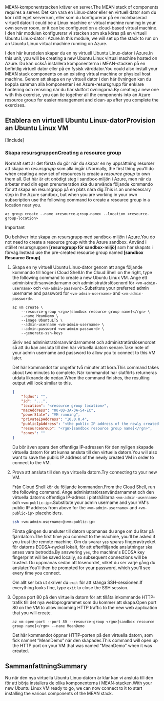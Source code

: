 <span data-ttu-id="d160c-101">MEAN-komponentstacken kräver en server.</span><span class="sxs-lookup"><span data-stu-id="d160c-101">The MEAN stack of components requires a server.</span></span> <span data-ttu-id="d160c-102">Det kan vara en Linux-dator eller en virtuell dator som du kör i ditt eget serverrum, eller som du konfigurerar på en molnbaserad virtuell dator.</span><span class="sxs-lookup"><span data-stu-id="d160c-102">It could be a Linux machine or virtual machine running in your own server room, or it can be configured on a cloud-based virtual machine.</span></span> <span data-ttu-id="d160c-103">I den här modulen konfigurerar vi stacken som ska köras på en virtuell Ubuntu Linux-dator i Azure.</span><span class="sxs-lookup"><span data-stu-id="d160c-103">In this module, we will set up the stack to run on an Ubuntu Linux virtual machine running on Azure.</span></span>

<span data-ttu-id="d160c-104">I den här kursdelen skapar du en ny virtuell Ubuntu Linux-dator i Azure.</span><span class="sxs-lookup"><span data-stu-id="d160c-104">In this unit, you will be creating a new Ubuntu Linux virtual machine hosted on Azure.</span></span> <span data-ttu-id="d160c-105">Du kan också installera komponenterna i MEAN-stacken på en befintlig virtuell dator eller på en fysisk värddator.</span><span class="sxs-lookup"><span data-stu-id="d160c-105">You could also install your MEAN stack components on an existing virtual machine or physical host machine.</span></span> <span data-ttu-id="d160c-106">Genom att skapa en ny virtuell dator i den här övningen kan du koppla samman alla komponenter i en Azure-resursgrupp för enklare hantering och rensning när du har slutfört övningarna.</span><span class="sxs-lookup"><span data-stu-id="d160c-106">By creating a new one with this exercise, you can tie together all the components into an Azure resource group for easier management and clean-up after you complete the exercises.</span></span>

## <a name="provision-an-ubuntu-linux-vm"></a><span data-ttu-id="d160c-107">Etablera en virtuell Ubuntu Linux-dator</span><span class="sxs-lookup"><span data-stu-id="d160c-107">Provision an Ubuntu Linux VM</span></span>

[!include[](../../../includes/azure-sandbox-activate.md)]

### <a name="creating-a-resource-group"></a><span data-ttu-id="d160c-108">Skapa resursgruppen</span><span class="sxs-lookup"><span data-stu-id="d160c-108">Creating a resource group</span></span>

<span data-ttu-id="d160c-109">Normalt sett är det första du gör när du skapar en ny uppsättning resurser att skapa en _resursgrupp_ som alla ingår i.</span><span class="sxs-lookup"><span data-stu-id="d160c-109">Normally, the first thing you'll do when creating a new set of resources is create a _resource group_ to own them all.</span></span> <span data-ttu-id="d160c-110">Det här är ett onödigt steg i sandbox-miljön i Azure, men när du arbetar med din egen prenumeration ska du använda följande kommando för att skapa en resursgrupp på en plats nära dig.</span><span class="sxs-lookup"><span data-stu-id="d160c-110">This is an unnecessary step in the Azure sandbox, but when you are working in your own subscription use the following command to create a resource group in a location near you.</span></span>

```azurecli
az group create --name <resource-group-name> --location <resource-group-location>
```

> [!IMPORTANT]
> <span data-ttu-id="d160c-111">Du behöver inte skapa en resursgrupp med sandbox-miljön i Azure.</span><span class="sxs-lookup"><span data-stu-id="d160c-111">You do not need to create a resource group with the Azure sandbox.</span></span> <span data-ttu-id="d160c-112">Använd i stället resursgruppen **<rgn>[resursgrupp för sandbox-miljö]</rgn>** som har skapats i förväg.</span><span class="sxs-lookup"><span data-stu-id="d160c-112">Instead use the pre-created resource group named **<rgn>[sandbox Resource Group]</rgn>**.</span></span>

1. <span data-ttu-id="d160c-113">Skapa en ny virtuell Ubuntu Linux-dator genom att ange följande kommando till höger i Cloud Shell.</span><span class="sxs-lookup"><span data-stu-id="d160c-113">In the Cloud Shell on the right, type the following command to create a new Ubuntu Linux VM.</span></span> <span data-ttu-id="d160c-114">Ange ett administratörsanvändarnamn och administratörslösenord för `<vm-admin-username>` och `<vm-admin-password>`.</span><span class="sxs-lookup"><span data-stu-id="d160c-114">Substitute your preferred admin username and password for `<vm-admin-username>` and `<vm-admin-password>`.</span></span>

    ```azurecli
    az vm create \
        --resource-group <rgn>[sandbox resource group name]</rgn> \
        --name MeanDemo \
        --image UbuntuLTS \
        --admin-username <vm-admin-username> \
        --admin-password <vm-admin-password> \
        --generate-ssh-keys
    ```

    <span data-ttu-id="d160c-115">Skriv ned administratörsanvändarnamnet och administratörslösenordet så att du kan ansluta till den här virtuella datorn senare.</span><span class="sxs-lookup"><span data-stu-id="d160c-115">Take note of your admin username and password to allow you to connect to this VM later.</span></span>

    <span data-ttu-id="d160c-116">Det här kommandot tar ungefär två minuter att köra.</span><span class="sxs-lookup"><span data-stu-id="d160c-116">This command takes about two minutes to complete.</span></span> <span data-ttu-id="d160c-117">När kommandot har slutförts returneras utdata liknande de nedan.</span><span class="sxs-lookup"><span data-stu-id="d160c-117">When the command finishes, the resulting output will look similar to this.</span></span>

    ```json
    {
        "fqdns": "",
        "id": "...",
        "location": "<resource group location>",
        "macAddress": "00-0D-3A-3A-54-EC",
        "powerState": "VM running",
        "privateIpAddress": "10.0.0.4",
        "publicIpAddress": "<the public IP address of the newly created machine>",
        "resourceGroup": "<rgn>[sandbox resource group name]</rgn>",
        "zones": ""
    }
    ```

    <span data-ttu-id="d160c-118">Du bör även spara den offentliga IP-adressen för den nyligen skapade virtuella datorn för att kunna ansluta till den virtuella datorn.</span><span class="sxs-lookup"><span data-stu-id="d160c-118">You will also want to save the public IP address of the newly created VM in order to connect to the VM.</span></span>

1. <span data-ttu-id="d160c-119">Prova att ansluta till den nya virtuella datorn.</span><span class="sxs-lookup"><span data-stu-id="d160c-119">Try connecting to your new VM.</span></span>

    <span data-ttu-id="d160c-120">Från Cloud Shell kör du följande kommandon.</span><span class="sxs-lookup"><span data-stu-id="d160c-120">From the Cloud Shell, run the following command.</span></span> <span data-ttu-id="d160c-121">Ange administratörsanvändarnamnet och den virtuella datorns offentliga IP-adress i platshållarna `<vm-admin-username>` och `<vm-public-ip>`.</span><span class="sxs-lookup"><span data-stu-id="d160c-121">Substitute your admin username and your VM's public IP address from above for the `<vm-admin-username>` and `<vm-public-ip>` placeholders.</span></span>

    ```bash
    ssh <vm-admin-username>@<vm-public-ip>
    ```

    <span data-ttu-id="d160c-122">Första gången du ansluter till datorn uppmanas du ange om du litar på fjärrdatorn.</span><span class="sxs-lookup"><span data-stu-id="d160c-122">The first time you connect to the machine, you'll be asked if you trust the remote machine.</span></span> <span data-ttu-id="d160c-123">Om du svarar `yes` sparas fingeravtrycket för datorns ECDSA-nyckel lokalt, för att efterföljande anslutningar ska anses vara betrodda.</span><span class="sxs-lookup"><span data-stu-id="d160c-123">By answering `yes`, the machine's ECDSA key fingerprint will be saved locally, so subsequent connections will be trusted.</span></span> <span data-ttu-id="d160c-124">Du uppmanas sedan att lösenordet, vilket du ser varje gång du ansluter.</span><span class="sxs-lookup"><span data-stu-id="d160c-124">You'll then be prompted for your password, which you'll see every time you connect.</span></span>

    <span data-ttu-id="d160c-125">Om allt ser bra ut skriver du `exit` för att stänga SSH-sessionen.</span><span class="sxs-lookup"><span data-stu-id="d160c-125">If everything looks fine, type `exit` to close the SSH session.</span></span>

1. <span data-ttu-id="d160c-126">Öppna port 80 på den virtuella datorn för att tillåta inkommande HTTP-trafik till det nya webbprogrammet som du kommer att skapa.</span><span class="sxs-lookup"><span data-stu-id="d160c-126">Open port 80 on the VM to allow incoming HTTP traffic to the new web application that you will create.</span></span>

    ```azurecli
    az vm open-port --port 80 --resource-group <rgn>[sandbox resource group name]</rgn> --name MeanDemo
    ```

    <span data-ttu-id="d160c-127">Det här kommandot öppnar HTTP-porten på den virtuella datorn, som fick namnet ”MeanDemo” när den skapades.</span><span class="sxs-lookup"><span data-stu-id="d160c-127">This command will open up the HTTP port on your VM that was named "MeanDemo" when it was created.</span></span>

## <a name="summary"></a><span data-ttu-id="d160c-128">Sammanfattning</span><span class="sxs-lookup"><span data-stu-id="d160c-128">Summary</span></span>

<span data-ttu-id="d160c-129">Nu när den nya virtuella Ubuntu Linux-datorn är klar kan vi ansluta till den för att börja installera de olika komponenterna i MEAN-stacken.</span><span class="sxs-lookup"><span data-stu-id="d160c-129">With your new Ubuntu Linux VM ready to go, we can now connect to it to start installing the various components of the MEAN stack.</span></span>